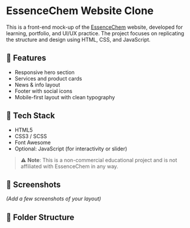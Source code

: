 # EssenceChem Website Clone

This is a front-end mock-up of the [EssenceChem](https://www.essencechem.com/) website, developed for learning, portfolio, and UI/UX practice. The project focuses on replicating the structure and design using HTML, CSS, and JavaScript.

## 🔧 Features
- Responsive hero section
- Services and product cards
- News & info layout
- Footer with social icons
- Mobile-first layout with clean typography

## 🚀 Tech Stack
- HTML5
- CSS3 / SCSS
- Font Awesome
- Optional: JavaScript (for interactivity or slider)

> ⚠️ **Note**: This is a non-commercial educational project and is not affiliated with EssenceChem in any way.

## 📸 Screenshots
*(Add a few screenshots of your layout)*

## 📂 Folder Structure
